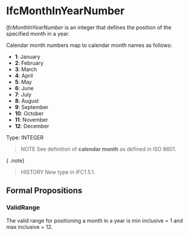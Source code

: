 # IfcMonthInYearNumber

_IfcMonthInYearNumber_ is an integer that defines the position of the specified month in a year.<!-- end of definition -->

Calendar month numbers map to calendar month names as follows:

* **1**: January
* **2**: February
* **3**: March
* **4**: April
* **5**: May
* **6**: June
* **7**: July
* **8**: August
* **9**: September
* **10**: October
* **11**: November
* **12**: December

Type: INTEGER

> NOTE See definition of **calendar month** as defined in ISO 8601.

{ .note}
> HISTORY New type in IFC1.5.1.

## Formal Propositions

### ValidRange
The valid range for positioning a month in a year is min inclusive = 1 and max inclusive = 12.
